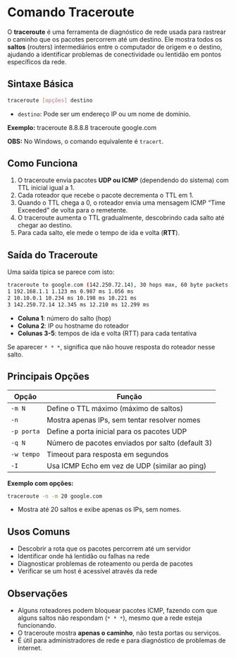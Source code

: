 # Comando Traceroute

O **traceroute** é uma ferramenta de diagnóstico de rede usada para rastrear o caminho que os pacotes percorrem até um destino. Ele mostra todos os **saltos** (routers) intermediários entre o computador de origem e o destino, ajudando a identificar problemas de conectividade ou lentidão em pontos específicos da rede.

## Sintaxe Básica
```bash
traceroute [opções] destino
```
- `destino`: Pode ser um endereço IP ou um nome de domínio.

**Exemplo:**
traceroute 8.8.8.8
traceroute google.com

**OBS:** No Windows, o comando equivalente é `tracert`.

## Como Funciona
1. O traceroute envia pacotes **UDP ou ICMP** (dependendo do sistema) com TTL inicial igual a 1.
2. Cada roteador que recebe o pacote decrementa o TTL em 1.
3. Quando o TTL chega a 0, o roteador envia uma mensagem ICMP “Time Exceeded” de volta para o remetente.
4. O traceroute aumenta o TTL gradualmente, descobrindo cada salto até chegar ao destino.
5. Para cada salto, ele mede o tempo de ida e volta (**RTT**).

## Saída do Traceroute
Uma saída típica se parece com isto:
```bash
traceroute to google.com (142.250.72.14), 30 hops max, 60 byte packets
1 192.168.1.1 1.123 ms 0.987 ms 1.056 ms
2 10.10.0.1 10.234 ms 10.198 ms 10.221 ms
3 142.250.72.14 12.345 ms 12.210 ms 12.299 ms
```

- **Coluna 1**: número do salto (hop)  
- **Coluna 2**: IP ou hostname do roteador  
- **Colunas 3-5**: tempos de ida e volta (RTT) para cada tentativa  

Se aparecer `* * *`, significa que não houve resposta do roteador nesse salto.

## Principais Opções

| Opção           | Função |
|-----------------|--------|
| `-m N`          | Define o TTL máximo (máximo de saltos) |
| `-n`            | Mostra apenas IPs, sem tentar resolver nomes |
| `-p porta`      | Define a porta inicial para os pacotes UDP |
| `-q N`          | Número de pacotes enviados por salto (default 3) |
| `-w tempo`      | Timeout para resposta em segundos |
| `-I`            | Usa ICMP Echo em vez de UDP (similar ao ping) |

**Exemplo com opções:**
```bash
traceroute -n -m 20 google.com
```
- Mostra até 20 saltos e exibe apenas os IPs, sem nomes.

## Usos Comuns
- Descobrir a rota que os pacotes percorrem até um servidor
- Identificar onde há lentidão ou falhas na rede
- Diagnosticar problemas de roteamento ou perda de pacotes
- Verificar se um host é acessível através da rede

## Observações

- Alguns roteadores podem bloquear pacotes ICMP, fazendo com que alguns saltos não respondam (`* * *`), mesmo que a rede esteja funcionando.
- O traceroute mostra **apenas o caminho**, não testa portas ou serviços.
- É útil para administradores de rede e para diagnóstico de problemas de internet.

